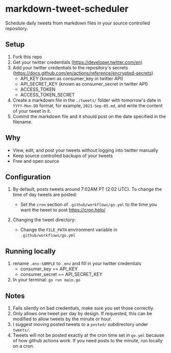 # markdown-tweet-scheduler
Schedule daily tweets from markdown files in your source controlled repository. 

## Setup 
1. Fork this repo
2. Get your twitter credentials (https://developer.twitter.com/en)
3. Add your twitter credentials to the repository's secrets (https://docs.github.com/en/actions/reference/encrypted-secrets)
   - API_KEY (known as consumer_key in twitter API)
   - API_SECRET_KEY (known as consumer_secret in twitter API)
   - ACCESS_TOKEN
   - ACCESS_TOKEN_SECRET
4. Create a markdown file in the `./tweets/` folder with tomorrow's date in `YYYY-Mon-DD` format, for example, `2021-Sep-05.md`, and write the content of your tweet in it.
5. Commit the markdown file and it should post on the date specified in the filename. 

## Why
- View, edit, and post your tweets without logging into twitter manually
- Keep source controlled backups of your tweets
- Free and open source

## Configuration
1. By default, posts tweets around 7:02AM PT (2:02 UTC). To change the time of day tweets are posted:
   - Set the `cron` section of `.github/workflows/go.yml` to the time you want the tweet to post  https://cron.help/

2. Changing the tweet directory:
   - Change the `FILE_PATH` environment variable in `.github/workflows/go.yml`

## Running locally
1. rename `.env-SAMPLE` to `.env` and fill in your twitter credentials
   - consumer_key == API_KEY
   - consumer_secret == API_SECRET_KEY
2. In your terminal: `go run main.go`

## Notes
1. Fails silently on bad credentials, make sure you set those correctly.
2. Only allows one tweet per day by design. If requested, this can be modified to allow tweets by the minute or hour. 
3. I suggest moving posted tweets to a `posted/` subdirectory under `tweets/`.
4. Tweets will not be posted exactly at the cron time set in `go.yml` because of how github actions work. If you need posts to the minute, run locally on a cron.
